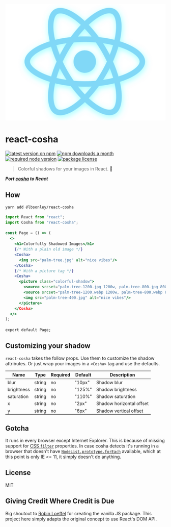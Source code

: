 <p align="center">
  <img src="sample.png" width="600">
</p>

# react-cosha

[![latest version on npm](https://img.shields.io/npm/v/@lbsonley/react-cosha)](https://www.npmjs.com/package/@lbsonley/react-cosha) [![npm downloads a month](https://img.shields.io/npm/dm/@lbsonley/react-cosha)](https://www.npmjs.com/package/@lbsonley/react-cosha) [![required node version](https://img.shields.io/node/v/@lbsonley/react-cosha)](https://github.com/nodejs/Release) [![package license](https://img.shields.io/npm/l/@lbsonley/react-cosha)](license)

> Colorful shadows for your images in React. 🎨

***Port [cosha](https://npm.robinloeffel.ch/cosha) to React***

## How

```sh
yarn add @lbsonley/react-cosha
```

```jsx
import React from "react";
import Cosha from "react-cosha";

const Page = () => (
  <>
    <h1>Colorfully Shadowed Images</h1>
    {/* With a plain old image */}
    <Cosha>
      <img src="palm-tree.jpg" alt="nice vibes"/>    
    </Cosha>
    {/* With a picture tag */}
    <Cosha>
      <picture class="colorful-shadow">
        <source srcset="palm-tree-1200.jpg 1200w, palm-tree-800.jpg 800w, palm-tree-400.jpg 400w" type="image/jpeg">
        <source srcset="palm-tree-1200.webp 1200w, palm-tree-800.webp 800w, palm-tree-400.webp 400w" type="image/webp">
        <img src="palm-tree-400.jpg" alt="nice vibes"/>
      </picture>
    </Cosha>
  </>
);

export default Page;

```

## Customizing your shadow

`react-cosha` takes the follow props. Use them to customize the shadow attributes. Or just wrap your images in a `<Cosha>` tag and use the defaults.

| Name | Type | Required |Default | Description |
| --- | --- | --- | --- | --- |
| blur | string | no | "10px" | Shadow blur |
| brightness |  string | no | "125%" | Shadow brightness |
| saturation | string | no | "110%" | Shadow saturation |
| x | string | no | "2px" | Shadow horizontal offset |
| y | string | no | "6px" | Shadow vertical offset |

## Gotcha

It runs in every browser except Internet Explorer. This is because of missing support for [CSS `filter`](https://developer.mozilla.org/en-US/docs/Web/CSS/filter#Browser_compatibility) properties. In case cosha detects it's running in a browser that doesn't have [`NodeList.prototype.forEach`](https://developer.mozilla.org/en-US/docs/Web/API/NodeList/forEach#Browser_Compatibility) available, which at this point is only IE &lt;= 11, it simply doesn't do anything.

## License

MIT

## Giving Credit Where Credit is Due

Big shoutout to [Robin Loeffel](http://robinloeffel.ch) for creating the vanilla JS package. This project here simply adapts the original concept to use React's DOM API.

